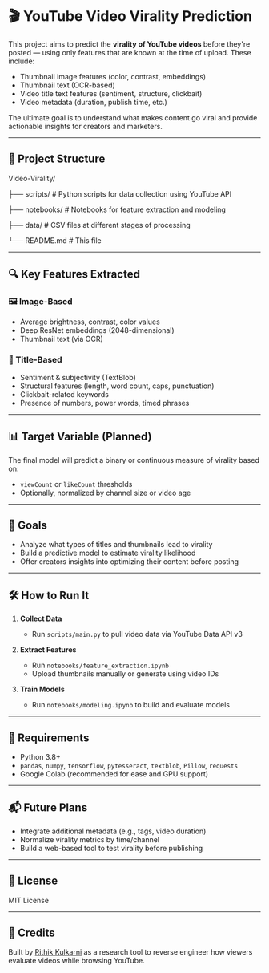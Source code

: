 # 🎬 YouTube Video Virality Prediction

This project aims to predict the **virality of YouTube videos** before they're posted — using only features that are known at the time of upload. These include:

- Thumbnail image features (color, contrast, embeddings)
- Thumbnail text (OCR-based)
- Video title text features (sentiment, structure, clickbait)
- Video metadata (duration, publish time, etc.)

The ultimate goal is to understand what makes content go viral and provide actionable insights for creators and marketers.

---

## 📁 Project Structure

Video-Virality/

├── scripts/ # Python scripts for data collection using YouTube API

├── notebooks/ # Notebooks for feature extraction and modeling

├── data/ # CSV files at different stages of processing

└── README.md # This file

---

## 🔍 Key Features Extracted

### 🖼️ Image-Based
- Average brightness, contrast, color values
- Deep ResNet embeddings (2048-dimensional)
- Thumbnail text (via OCR)

### 🧠 Title-Based
- Sentiment & subjectivity (TextBlob)
- Structural features (length, word count, caps, punctuation)
- Clickbait-related keywords
- Presence of numbers, power words, timed phrases

---

## 📊 Target Variable (Planned)
The final model will predict a binary or continuous measure of virality based on:
- `viewCount` or `likeCount` thresholds
- Optionally, normalized by channel size or video age

---

## 🚀 Goals
- Analyze what types of titles and thumbnails lead to virality
- Build a predictive model to estimate virality likelihood
- Offer creators insights into optimizing their content before posting

---

## 🛠️ How to Run It

1. **Collect Data**
   - Run `scripts/main.py` to pull video data via YouTube Data API v3

2. **Extract Features**
   - Run `notebooks/feature_extraction.ipynb`
   - Upload thumbnails manually or generate using video IDs

3. **Train Models**
   - Run `notebooks/modeling.ipynb` to build and evaluate models

---

## 📌 Requirements

- Python 3.8+
- `pandas`, `numpy`, `tensorflow`, `pytesseract`, `textblob`, `Pillow`, `requests`
- Google Colab (recommended for ease and GPU support)

---

## 📬 Future Plans

- Integrate additional metadata (e.g., tags, video duration)
- Normalize virality metrics by time/channel
- Build a web-based tool to test virality before publishing

---

## 📄 License
MIT License

---

## 🙌 Credits
Built by [Rithik Kulkarni](https://github.com/rithikkulkarni) as a research tool to reverse engineer how viewers evaluate videos while browsing YouTube.

